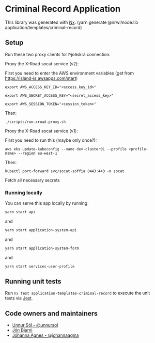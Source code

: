 <!-- gitbook-ignore -->

# Criminal Record Application

This library was generated with [Nx](https://nx.dev). (yarn generate @nrwl/node:lib application/templates/criminal-record)

## Setup

Run these two proxy clients for Þjóðskrá connection.

Proxy the X-Road socat service (v2):

First you need to enter the AWS environment variables (get from https://island-is.awsapps.com/start)

`export AWS_ACCESS_KEY_ID="<access_key_id>"`

`export AWS_SECRET_ACCESS_KEY="<secret_access_key>"`

`export AWS_SESSION_TOKEN="<session_token>"`

Then:

`./scripts/run-xroad-proxy.sh`

Proxy the X-Road socat service (v1):

First you need to run this (maybe only once?):

`aws eks update-kubeconfig --name dev-cluster01 --profile <profile-name> --region eu-west-1`

Then:

`kubectl port-forward svc/socat-soffia 8443:443 -n socat`

Fetch all necessary secrets

### Running locally

You can serve this app locally by running:

```bash
yarn start api
```

and

```bash
yarn start application-system-api
```

and

```bash
yarn start application-system-form
```

and

```bash
yarn start services-user-profile
```

## Running unit tests

Run `nx test application-templates-criminal-record` to execute the unit tests via [Jest](https://jestjs.io).

## Code owners and maintainers

- [Unnur Sól - @unnursol](https://github.com/unnursolingimars)
- [Jón Bjarni]()
- [Jóhanna Agnes - @johannaagma](https://github.com/johannaagma)
